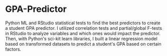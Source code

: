 # GPA-Predictor
Python ML and RStudio statistical tests to find the best predictors to create a student GPA predictor.
I utilized correlation tests and partial/global F-tests in RStudio to analyze variables and which ones would impact the predictor. Then, with Python's sci-kit learn libraries, I built a linear regression model based on transformed datasets to predict a student's GPA based on certain factors.

